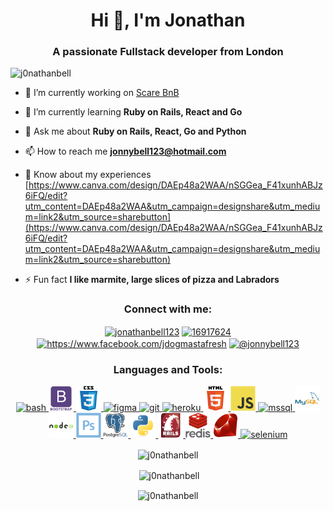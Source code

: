 <h1 align="center">Hi 👋, I'm Jonathan</h1>
<h3 align="center">A passionate Fullstack developer from London</h3>

<p align="left"> <img src="https://komarev.com/ghpvc/?username=j0nathanbell&label=Profile%20views&color=0e75b6&style=flat" alt="j0nathanbell" /> </p>

- 🔭 I’m currently working on [Scare BnB](https://airbnb-scoomey.herokuapp.com/)

- 🌱 I’m currently learning **Ruby on Rails, React and Go**

- 💬 Ask me about **Ruby on Rails, React, Go and Python**

- 📫 How to reach me **jonnybell123@hotmail.com**

- 📄 Know about my experiences [https://www.canva.com/design/DAEp48a2WAA/nSGGea_F41xunhABJz6iFQ/edit?utm_content=DAEp48a2WAA&utm_campaign=designshare&utm_medium=link2&utm_source=sharebutton](https://www.canva.com/design/DAEp48a2WAA/nSGGea_F41xunhABJz6iFQ/edit?utm_content=DAEp48a2WAA&utm_campaign=designshare&utm_medium=link2&utm_source=sharebutton)

- ⚡ Fun fact **I like marmite, large slices of pizza and Labradors**

<h3 align="center">Connect with me:</h3>
<p align="center">
<a href="https://linkedin.com/in/jonathanbell123" target="blank"><img align="center" src="https://raw.githubusercontent.com/rahuldkjain/github-profile-readme-generator/master/src/images/icons/Social/linked-in-alt.svg" alt="jonathanbell123" height="30" width="40" /></a>
<a href="https://stackoverflow.com/users/16917624" target="blank"><img align="center" src="https://raw.githubusercontent.com/rahuldkjain/github-profile-readme-generator/master/src/images/icons/Social/stack-overflow.svg" alt="16917624" height="30" width="40" /></a>
<a href="https://fb.com/https://www.facebook.com/jdogmastafresh" target="blank"><img align="center" src="https://raw.githubusercontent.com/rahuldkjain/github-profile-readme-generator/master/src/images/icons/Social/facebook.svg" alt="https://www.facebook.com/jdogmastafresh" height="30" width="40" /></a>
<a href="https://www.hackerrank.com/@jonnybell123" target="blank"><img align="center" src="https://raw.githubusercontent.com/rahuldkjain/github-profile-readme-generator/master/src/images/icons/Social/hackerrank.svg" alt="@jonnybell123" height="30" width="40" /></a>
</p>

<h3 align="center">Languages and Tools:</h3>
<p align="center"> <a href="https://www.gnu.org/software/bash/" target="_blank"> <img src="https://www.vectorlogo.zone/logos/gnu_bash/gnu_bash-icon.svg" alt="bash" width="40" height="40"/> </a> <a href="https://getbootstrap.com" target="_blank"> <img src="https://raw.githubusercontent.com/devicons/devicon/master/icons/bootstrap/bootstrap-plain-wordmark.svg" alt="bootstrap" width="40" height="40"/> </a> <a href="https://www.w3schools.com/css/" target="_blank"> <img src="https://raw.githubusercontent.com/devicons/devicon/master/icons/css3/css3-original-wordmark.svg" alt="css3" width="40" height="40"/> </a> <a href="https://www.figma.com/" target="_blank"> <img src="https://www.vectorlogo.zone/logos/figma/figma-icon.svg" alt="figma" width="40" height="40"/> </a> <a href="https://git-scm.com/" target="_blank"> <img src="https://www.vectorlogo.zone/logos/git-scm/git-scm-icon.svg" alt="git" width="40" height="40"/> </a> <a href="https://heroku.com" target="_blank"> <img src="https://www.vectorlogo.zone/logos/heroku/heroku-icon.svg" alt="heroku" width="40" height="40"/> </a> <a href="https://www.w3.org/html/" target="_blank"> <img src="https://raw.githubusercontent.com/devicons/devicon/master/icons/html5/html5-original-wordmark.svg" alt="html5" width="40" height="40"/> </a> <a href="https://developer.mozilla.org/en-US/docs/Web/JavaScript" target="_blank"> <img src="https://raw.githubusercontent.com/devicons/devicon/master/icons/javascript/javascript-original.svg" alt="javascript" width="40" height="40"/> </a> <a href="https://www.microsoft.com/en-us/sql-server" target="_blank"> <img src="https://www.svgrepo.com/show/303229/microsoft-sql-server-logo.svg" alt="mssql" width="40" height="40"/> </a> <a href="https://www.mysql.com/" target="_blank"> <img src="https://raw.githubusercontent.com/devicons/devicon/master/icons/mysql/mysql-original-wordmark.svg" alt="mysql" width="40" height="40"/> </a> <a href="https://nodejs.org" target="_blank"> <img src="https://raw.githubusercontent.com/devicons/devicon/master/icons/nodejs/nodejs-original-wordmark.svg" alt="nodejs" width="40" height="40"/> </a> <a href="https://www.photoshop.com/en" target="_blank"> <img src="https://raw.githubusercontent.com/devicons/devicon/master/icons/photoshop/photoshop-line.svg" alt="photoshop" width="40" height="40"/> </a> <a href="https://www.postgresql.org" target="_blank"> <img src="https://raw.githubusercontent.com/devicons/devicon/master/icons/postgresql/postgresql-original-wordmark.svg" alt="postgresql" width="40" height="40"/> </a> <a href="https://www.python.org" target="_blank"> <img src="https://raw.githubusercontent.com/devicons/devicon/master/icons/python/python-original.svg" alt="python" width="40" height="40"/> </a> <a href="https://rubyonrails.org" target="_blank"> <img src="https://raw.githubusercontent.com/devicons/devicon/master/icons/rails/rails-original-wordmark.svg" alt="rails" width="40" height="40"/> </a> <a href="https://redis.io" target="_blank"> <img src="https://raw.githubusercontent.com/devicons/devicon/master/icons/redis/redis-original-wordmark.svg" alt="redis" width="40" height="40"/> </a> <a href="https://www.ruby-lang.org/en/" target="_blank"> <img src="https://raw.githubusercontent.com/devicons/devicon/master/icons/ruby/ruby-original.svg" alt="ruby" width="40" height="40"/> </a> <a href="https://www.selenium.dev" target="_blank"> <img src="https://raw.githubusercontent.com/detain/svg-logos/780f25886640cef088af994181646db2f6b1a3f8/svg/selenium-logo.svg" alt="selenium" width="40" height="40"/> </a> </p>

<p align="center"><img align="center" bgcolor="black" src="https://github-readme-stats.vercel.app/api/top-langs?username=j0nathanbell&show_icons=true&locale=en&layout=compact" alt="j0nathanbell" /></p>




<p align="center">&nbsp;<img align="center" src="https://github-readme-stats.vercel.app/api?username=j0nathanbell&show_icons=true&locale=en" alt="j0nathanbell" /></p>

<p align="center"><img align="center" src="https://github-readme-streak-stats.herokuapp.com/?user=j0nathanbell&" alt="j0nathanbell" /></p>
